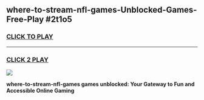 
## where-to-stream-nfl-games-Unblocked-Games-Free-Play #2t1o5
<h3>
<a href="https://us.freeplayer.one?title=where-to-stream-nfl-games&ref=9M">CLICK TO PLAY</a></h3>
<hr>

<h3>
<a href="https://us.freeplayer.one?title=where-to-stream-nfl-games&ref=9M">CLICK 2 PLAY</a>
  
</h3>

<a href="https://us.freeplayer.one?title=where-to-stream-nfl-games&ref=9M"><img src="https://clearcache.store/games.png"></a>


**where-to-stream-nfl-games games unblocked: Your Gateway to Fun and Accessible Online Gaming**
